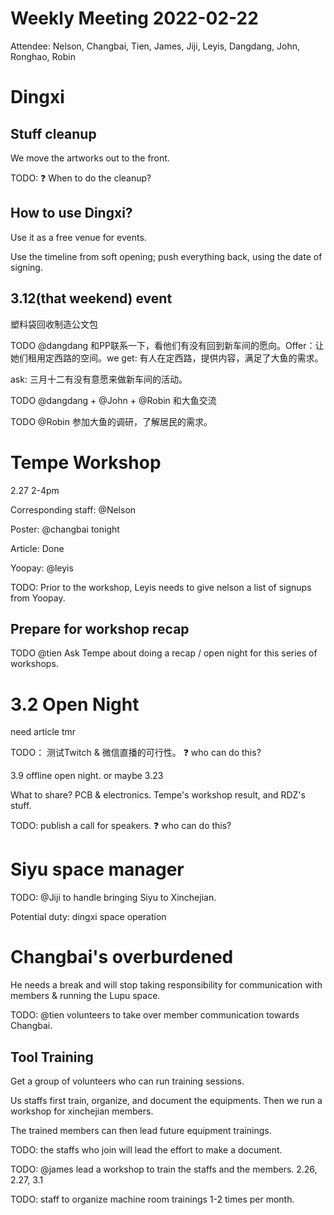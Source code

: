 Weekly Meeting 2022-02-22
========

Attendee: Nelson, Changbai, Tien, James, Jiji, Leyis, Dangdang, John, Ronghao, Robin

# Dingxi

## Stuff cleanup

We move the artworks out to the front.

TODO: :question: When to do the cleanup?

## How to use Dingxi?

Use it as a free venue for events.

Use the timeline from soft opening; push everything back, using the date of signing.

## 3.12(that weekend) event

塑料袋回收制造公文包

TODO @dangdang 和PP联系一下，看他们有没有回到新车间的愿向。Offer：让她们租用定西路的空间。we get: 有人在定西路，提供内容，满足了大鱼的需求。

ask: 三月十二有没有意愿来做新车间的活动。

TODO @dangdang + @John + @Robin 和大鱼交流

TODO @Robin 参加大鱼的调研，了解居民的需求。

# Tempe Workshop

2.27 2-4pm

Corresponding staff: @Nelson

Poster: @changbai tonight

Article: Done

Yoopay: @leyis

TODO: Prior to the workshop, Leyis needs to give nelson a list of signups from Yoopay.

## Prepare for workshop recap

TODO @tien Ask Tempe about doing a recap / open night for this series of workshops.

# 3.2 Open Night

need article tmr

TODO： 测试Twitch & 微信直播的可行性。  :question: who can do this?

3.9 offline open night. or maybe 3.23

What to share? PCB & electronics. Tempe's workshop result, and RDZ's stuff.

TODO: publish a call for speakers.  :question: who can do this?

# Siyu space manager

TODO: @Jiji to handle bringing Siyu to Xinchejian.

Potential duty: dingxi space operation


# Changbai's overburdened

He needs a break and will stop taking responsibility for communication with members & running the Lupu space.

TODO: @tien volunteers to take over member communication towards Changbai.

## Tool Training

Get a group of volunteers who can run training sessions.

Us staffs first train, organize, and document the equipments. Then we run a workshop for xinchejian members.

The trained members can then lead future equipment trainings.

TODO: the staffs who join will lead the effort to make a document.

TODO: @james lead a workshop to train the staffs and the members. 2.26, 2.27, 3.1

TODO: staff to organize machine room trainings 1-2 times per month.
